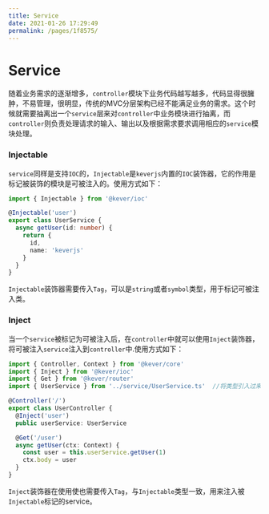 ```yaml
---
title: Service
date: 2021-01-26 17:29:49
permalink: /pages/1f8575/
---
```

# Service

随着业务需求的逐渐增多，`controller`模块下业务代码越写越多，代码显得很臃肿，不易管理，很明显，传统的MVC分层架构已经不能满足业务的需求。这个时候就需要抽离出一个`service`层来对`controller`中业务模块进行抽离，而`controller`则负责处理请求的输入、输出以及根据需求要求调用相应的`service`模块处理。


### Injectable
`service`同样是支持`IOC`的，`Injectable`是`keverjs`内置的`IOC`装饰器，它的作用是标记被装饰的模块是可被注入的。使用方式如下：
```ts
import { Injectable } from '@kever/ioc'

@Injectable('user')
export class UserService {
  async getUser(id: number) {
    return {
      id,
      name: 'keverjs'
    }
  }
}
```
`Injectable`装饰器需要传入`Tag`，可以是`string`或者`symbol`类型，用于标记可被注入类。

### Inject
当一个`service`被标记为可被注入后，在`controller`中就可以使用`Inject`装饰器，将可被注入`service`注入到`controller`中.使用方式如下：
```ts
import { Controller, Context } from '@kever/core'
import { Inject } from '@kever/ioc'
import { Get } from '@kever/router'
import { UserService } from '../service/UserService.ts'  //将类型引入过来，保证类型的准确性

@Controller('/')
export class UserController {
  @Inject('user')
  public userService: UserService

  @Get('/user')
  async getUser(ctx: Context) {
    const user = this.userService.getUser(1)
    ctx.body = user
  }
}
```
`Inject`装饰器在使用使也需要传入`Tag`，与`Injectable`类型一致，用来注入被`Injectable`标记的service。

